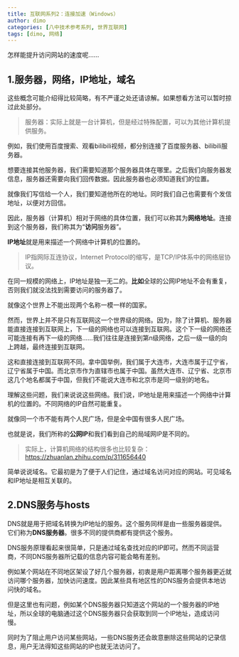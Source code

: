 ```yaml
---
title: 互联网系列2：连接加速（Windows）
author: dimo
categories: [八中技术参考系列, 世界互联网]
tags: [dimo, 网络]
---
```


怎样能提升访问网站的速度呢……

## 1.服务器，网络，IP地址，域名

这些概念可能介绍得比较简略，有不严谨之处还请谅解。如果想看方法可以暂时掠过此处部分。

> 服务器：实际上就是一台计算机，但是经过特殊配置，可以为其他计算机提供服务。

例如，我们使用百度搜索、观看bilibili视频，都分别连接了百度服务器、bilibili服务器。

想要连接其他服务器，我们需要知道那个服务器具体在哪里。之后我们向服务器发信息，服务器还需要向我们回传数据。因此服务器也必须知道我们的位置。

就像我们写信给一个人，我们要知道他所在的地址。同时我们自己也需要有个发信地址，以便对方回信。

因此，服务器（计算机）相对于网络的具体位置，我们可以称其为**网络地址**。连接到这个服务器，我们称其为“**访问**服务器”。

**IP地址**就是用来描述一个网络中计算机的位置的。

> IP指网际互连协议，Internet Protocol的缩写，是TCP/IP体系中的网络层协议。

在同一规模的网络上，IP地址是独一无二的。**比如**全球的公网IP地址不会有重复，否则我们就没法找到需要访问的服务器了。

就像这个世界上不能出现两个名称一模一样的国家。

然而，世界上并不是只有互联网这一个世界级的网络。因为，除了计算机、服务器能直接连接到互联网上，下一级的网络也可以连接到互联网。这个下一级的网络还可能连接有再下一级的网络……我们往往是连接到第n级网络，之后一级一级的向上跨越，最终连接到互联网。

这和直接连接到互联网不同。拿中国举例，我们属于大连市，大连市属于辽宁省，辽宁省属于中国。而北京市作为直辖市也属于中国。虽然大连市、辽宁省、北京市这几个地名都属于中国，但我们不能说大连市和北京市是同一级别的地名。

理解这些问题，我们来说说这些网络。我们说，IP地址是用来描述一个网络中计算机的位置的。不同网络的IP自然可能重复。

就像同一个市不能有两个人民广场，但是全中国有很多人民广场。

也就是说，我们所称的**公网IP**和我们看到自己的局域网IP是不同的。

> 实际上，计算机网络的结构很多也比较复杂：https://zhuanlan.zhihu.com/p/311656440

简单说说域名。它最初是为了便于人们记住，通过域名访问对应的网站。可见域名和IP地址是相互关联的。

## 2.DNS服务与hosts

DNS就是用于把域名转换为IP地址的服务。这个服务同样是由一些服务器提供。它们称为**DNS服务器**。很多不同的提供商都有提供这个服务。

DNS服务原理看起来很简单，只是通过域名查找对应的IP即可。然而不同运营商，不同DNS服务器所记载的信息内容可能会略有差别。

例如某个网站在不同地区架设了好几个服务器，初衷是用户距离哪个服务器更近就访问哪个服务器，加快访问速度。因此某些具有地区性的DNS服务会提供本地访问快的域名。

但是这里也有问题，例如某个DNS服务器只知道这个网站的一个服务器的IP地址，所以全球的电脑通过这个DNS服务器只会获取到同一个IP地址，造成访问慢。

同时为了阻止用户访问某些网站，一些DNS服务还会故意删除这些网站的记录信息，用户无法得知这些网站的IP也就无法访问了。